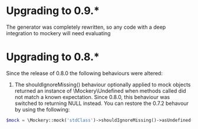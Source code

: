 # Upgrading to 0.9.*

The generator was completely rewritten, so any code with a deep integration to
mockery will need evaluating

# Upgrading to 0.8.*

Since the release of 0.8.0 the following behaviours were altered:

1. The shouldIgnoreMissing() behaviour optionally applied to mock objects returned an instance of
\Mockery\Undefined when methods called did not match a known expectation. Since 0.8.0, this behaviour
was switched to returning NULL instead. You can restore the 0.7.2 behavour by using the following:

```PHP
$mock = \Mockery::mock('stdClass')->shouldIgnoreMissing()->asUndefined();
```
